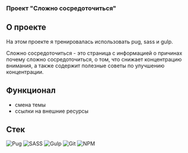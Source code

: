 ### Проект "Сложно сосредоточиться"

## О проекте
На этом проекте я тренировалась использовать pug, sass и gulp.

Сложно сосредоточиться - это страница с информацией о причинах почему сложно сосредоточиться, о том, что снижает концентрацию внимания, а также содержит полезные советы по улучшению концентрации. 

## Функционал
 - смена темы
 - ссылки на внешние ресурсы

## Стек
![Pug](https://img.shields.io/badge/Pug-FFF?style=for-the-badge&logo=pug&logoColor=A86454)
![SASS](https://img.shields.io/badge/SASS-hotpink.svg?style=for-the-badge&logo=SASS&logoColor=white)
![Gulp](https://img.shields.io/badge/GULP-%23CF4647.svg?style=for-the-badge&logo=gulp&logoColor=white)
![Git](https://img.shields.io/badge/git-%23F05033.svg?style=for-the-badge&logo=git&logoColor=white)
![NPM](https://img.shields.io/badge/NPM-%23CB3837.svg?style=for-the-badge&logo=npm&logoColor=white)